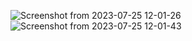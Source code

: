 ![Screenshot from 2023-07-25 12-01-26](https://github.com/terryyufei/AirBnB_clone/assets/123143795/35c789f0-f2a9-4556-ad09-bb5f42d70677)
![Screenshot from 2023-07-25 12-01-43](https://github.com/terryyufei/AirBnB_clone/assets/123143795/0f732b76-660a-452c-92e9-33964ac9377b)
